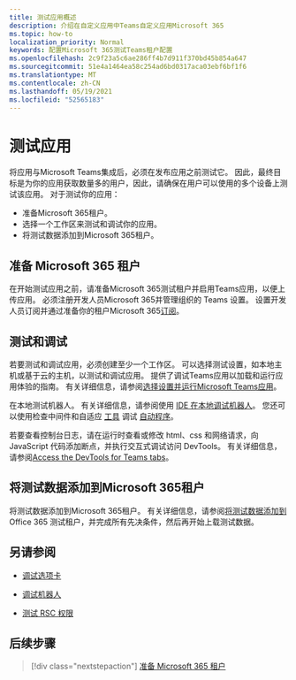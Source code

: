 ```yaml
---
title: 测试应用概述
description: 介绍在自定义应用中Teams自定义应用Microsoft 365
ms.topic: how-to
localization_priority: Normal
keywords: 配置Microsoft 365测试Teams租户配置
ms.openlocfilehash: 2c9f23a5c6ae286ff4b7d911f370bd45b854a647
ms.sourcegitcommit: 51e4a1464ea58c254ad6bd0317aca03ebf6bf1f6
ms.translationtype: MT
ms.contentlocale: zh-CN
ms.lasthandoff: 05/19/2021
ms.locfileid: "52565183"
---
```

# <a name="test-your-app"></a>测试应用

将应用与Microsoft Teams集成后，必须在发布应用之前测试它。 因此，最终目标是为你的应用获取数量多的用户，因此，请确保在用户可以使用的多个设备上测试该应用。 对于测试你的应用：

* 准备Microsoft 365租户。
* 选择一个工作区来测试和调试你的应用。
* 将测试数据添加到Microsoft 365租户。

## <a name="prepare-your-microsoft-365-tenant"></a>准备 Microsoft 365 租户

在开始测试应用之前，请准备Microsoft 365测试租户并启用Teams应用，以便上传应用。 必须注册开发人员Microsoft 365并管理组织的 Teams 设置。 设置开发人员订阅并通过准备你的租户Microsoft 365[订阅](~/concepts/build-and-test/prepare-your-o365-tenant.md)。

## <a name="test-and-debug"></a>测试和调试

若要测试和调试应用，必须创建至少一个工作区。 可以选择测试设置，如本地主机或基于云的主机，以测试和调试应用。 提供了调试Teams应用以加载和运行应用体验的指南。 有关详细信息，请参阅[选择设置并运行Microsoft Teams应用](~/concepts/build-and-test/debug.md)。

在本地测试机器人。 有关详细信息，请参阅使用 [IDE 在本地调试机器人](~/bots/how-to/debug/locally-with-an-ide.md)。 您还可以使用检查中间件和自适应 [工具](/azure/bot-service/bot-service-debug-inspection-middleware?view=azure-bot-service-4.0&tabs=csharp&preserve-view=true) 调试 [自动程序](/azure/bot-service/bot-service-debug-adaptive-tools?view=azure-bot-service-4.0&preserve-view=true)。 

若要查看控制台日志，请在运行时查看或修改 html、css 和网络请求，向 JavaScript 代码添加断点，并执行交互式调试访问 DevTools。 有关详细信息，请参阅[Access the DevTools for Teams tabs](~/tabs/how-to/developer-tools.md)。 

## <a name="add-test-data-to-your-microsoft-365-tenant"></a>将测试数据添加到Microsoft 365租户

将测试数据添加到Microsoft 365租户。 有关详细信息，请参阅[将测试数据添加到](~/concepts/build-and-test/test-data.md)Office 365 测试租户，并完成所有先决条件，然后再开始上载测试数据。

## <a name="see-also"></a>另请参阅

- [调试选项卡](~/tabs/how-to/developer-tools.md)
 
- [调试机器人](~/bots/how-to/debug/locally-with-an-ide.md)

- [测试 RSC 权限](~/graph-api/rsc/test-resource-specific-consent.md)

## <a name="next-step"></a>后续步骤

> [!div class="nextstepaction"]
> [准备 Microsoft 365 租户](~/concepts/build-and-test/prepare-your-o365-tenant.md)
